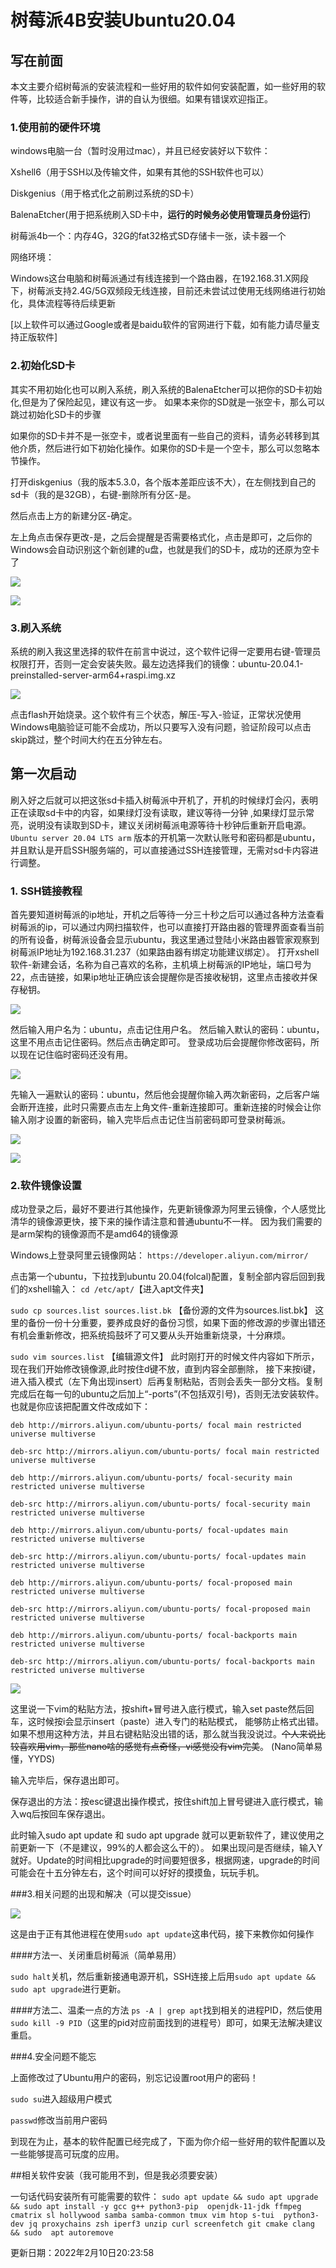 # 树莓派4B安装Ubuntu20.04

## 写在前面

本文主要介绍树莓派的安装流程和一些好用的软件如何安装配置，如一些好用的软件等，比较适合新手操作，讲的自认为很细。如果有错误欢迎指正。

### 1.使用前的硬件环境

windows电脑一台（暂时没用过mac），并且已经安装好以下软件：

Xshell6（用于SSH以及传输文件，如果有其他的SSH软件也可以）

Diskgenius（用于格式化之前刷过系统的SD卡）

BalenaEtcher(用于把系统刷入SD卡中，**运行的时候务必使用管理员身份运行**)

树莓派4b一个：内存4G，32G的fat32格式SD存储卡一张，读卡器一个

网络环境：

Windows这台电脑和树莓派通过有线连接到一个路由器，在192.168.31.X网段下，树莓派支持2.4G/5G双频段无线连接，目前还未尝试过使用无线网络进行初始化，具体流程等待后续更新

[以上软件可以通过Google或者是baidu软件的官网进行下载，如有能力请尽量支持正版软件]

### 2.初始化SD卡

其实不用初始化也可以刷入系统，刷入系统的BalenaEtcher可以把你的SD卡初始化,但是为了保险起见，建议有这一步。
如果本来你的SD就是一张空卡，那么可以跳过初始化SD卡的步骤

如果你的SD卡并不是一张空卡，或者说里面有一些自己的资料，请务必转移到其他介质，然后进行如下初始化操作。如果你的SD卡是一个空卡，那么可以忽略本节操作。

 打开diskgenius（我的版本5.3.0，各个版本差距应该不大），在左侧找到自己的sd卡（我的是32GB），右键-删除所有分区-是。

然后点击上方的新建分区-确定。

左上角点击保存更改-是，之后会提醒是否需要格式化，点击是即可，之后你的Windows会自动识别这个新创建的u盘，也就是我们的SD卡，成功的还原为空卡了

![](https://github.com/Prophet-Kathleen/latest-raspberry-setup/blob/main/Picture/1.png)

![](https://github.com/Prophet-Kathleen/latest-raspberry-setup/blob/main/Picture/2.png)

### 3.刷入系统

系统的刷入我这里选择的软件在前言中说过，这个软件记得一定要用右键-管理员权限打开，否则一定会安装失败。最左边选择我们的镜像：ubuntu-20.04.1-preinstalled-server-arm64+raspi.img.xz

![](https://github.com/Prophet-Kathleen/latest-raspberry-setup/blob/main/Picture/3.png)

点击flash开始烧录。这个软件有三个状态，解压-写入-验证，正常状况使用Windows电脑验证可能不会成功，所以只要写入没有问题，验证阶段可以点击skip跳过，整个时间大约在五分钟左右。

## 第一次启动

刷入好之后就可以把这张sd卡插入树莓派中开机了，开机的时候绿灯会闪，表明正在读取sd卡中的内容，如果绿灯没有读取，建议等待一分钟
,如果绿灯显示常亮，说明没有读取到SD卡，建议关闭树莓派电源等待十秒钟后重新开启电源。`Ubuntu server 20.04 LTS arm` 版本的开机第一次默认账号和密码都是ubuntu，并且默认是开启SSH服务端的，可以直接通过SSH连接管理，无需对sd卡内容进行调整。

### 1. SSH链接教程

首先要知道树莓派的ip地址，开机之后等待一分三十秒之后可以通过各种方法查看树莓派的ip，可以通过内网扫描软件，也可以直接打开路由器的管理界面查看当前的所有设备，树莓派设备会显示ubuntu，我这里通过登陆小米路由器管家观察到树莓派IP地址为192.168.31.237（如果路由器有绑定功能建议绑定）。
打开xshell软件-新建会话，名称为自己喜欢的名称，主机填上树莓派的IP地址，端口号为22，点击链接，如果ip地址正确应该会提醒你是否接收秘钥，这里点击接收并保存秘钥。


![](https://github.com/Prophet-Kathleen/latest-raspberry-setup/blob/main/Picture/4.png)


然后输入用户名为：ubuntu，点击记住用户名。
然后输入默认的密码：ubuntu，这里不用点击记住密码。然后点击确定即可。
登录成功后会提醒你修改密码，所以现在记住临时密码还没有用。

![](https://github.com/Prophet-Kathleen/latest-raspberry-setup/blob/main/Picture/图片5.png)

先输入一遍默认的密码：ubuntu，然后他会提醒你输入两次新密码，之后客户端会断开连接，此时只需要点击左上角文件-重新连接即可。重新连接的时候会让你输入刚才设置的新密码，输入完毕后点击记住当前密码即可登录树莓派。

![](https://github.com/Prophet-Kathleen/latest-raspberry-setup/blob/main/Picture/图片6.png)

![](https://github.com/Prophet-Kathleen/latest-raspberry-setup/blob/main/Picture/图片7.png)

### 2.软件镜像设置

成功登录之后，最好不要进行其他操作，先更新镜像源为阿里云镜像，个人感觉比清华的镜像源更快，接下来的操作请注意和普通ubuntu不一样。
因为我们需要的是arm架构的镜像源而不是amd64的镜像源

Windows上登录阿里云镜像网站：
`https://developer.aliyun.com/mirror/`

点击第一个ubuntu，下拉找到ubuntu 20.04(folcal)配置，复制全部内容后回到我们的xshell输入：
`cd /etc/apt/`【进入apt文件夹】

`sudo cp sources.list sources.list.bk`
【备份源的文件为sources.list.bk】
这里的备份一份十分重要，要养成良好的备份习惯，如果下面的修改源的步骤出错还有机会重新修改，把系统捣鼓坏了可又要从头开始重新烧录，十分麻烦。

`sudo vim sources.list`
【编辑源文件】
此时刚打开的时候文件内容如下所示，现在我们开始修改镜像源,此时按住d键不放，直到内容全部删除，
接下来按i键，进入插入模式（左下角出现insert）后再复制粘贴，否则会丢失一部分文档。复制完成后在每一句的ubuntu之后加上“-ports”(不包括双引号)，否则无法安装软件。也就是你应该把配置文件改成如下：

`deb http://mirrors.aliyun.com/ubuntu-ports/ focal main restricted universe multiverse`

`deb-src http://mirrors.aliyun.com/ubuntu-ports/ focal main restricted universe multiverse`

`deb http://mirrors.aliyun.com/ubuntu-ports/ focal-security main restricted universe multiverse`

`deb-src http://mirrors.aliyun.com/ubuntu-ports/ focal-security main restricted universe multiverse`

`deb http://mirrors.aliyun.com/ubuntu-ports/ focal-updates main restricted universe multiverse`

`deb-src http://mirrors.aliyun.com/ubuntu-ports/ focal-updates main restricted universe multiverse`

`deb http://mirrors.aliyun.com/ubuntu-ports/ focal-proposed main restricted universe multiverse`

`deb-src http://mirrors.aliyun.com/ubuntu-ports/ focal-proposed main restricted universe multiverse`

`deb http://mirrors.aliyun.com/ubuntu-ports/ focal-backports main restricted universe multiverse`

`deb-src http://mirrors.aliyun.com/ubuntu-ports/ focal-backports main restricted universe multiverse`

![](https://github.com/Prophet-Kathleen/latest-raspberry-setup/blob/main/Picture/图片8.png)

这里说一下vim的粘贴方法，按shift+冒号进入底行模式，输入set paste然后回车，这时候按i会显示insert（paste）进入专门的粘贴模式，
能够防止格式出错。如果不想用这种方法，并且右键粘贴没出错的话，那么就当我没说过。~~个人来说比较喜欢用vim，那些nano啥的感觉有点奇怪，vi感觉没有vim完美~~。
(Nano简单易懂，YYDS)

输入完毕后，保存退出即可。

保存退出的方法：按esc键退出操作模式，按住shift加上冒号键进入底行模式，输入wq后按回车保存退出。

此时输入sudo apt update 和 sudo apt upgrade 就可以更新软件了，建议使用之前更新一下（不是建议，99%的人都会这么干的）。
如果出现问是否继续，输入Y就好。Update的时间相比upgrade的时间要短很多，根据网速，upgrade的时间可能会在十五分钟左右，这个时间可以好好的摸摸鱼，玩玩手机。

###3.相关问题的出现和解决（可以提交issue）

![](https://github.com/Prophet-Kathleen/latest-raspberry-setup/blob/main/Picture/图片9.png)

这是由于正有其他进程在使用`sudo apt update`这串代码，接下来教你如何操作

####方法一、关闭重启树莓派（简单易用）

`sudo halt`关机，然后重新接通电源开机，SSH连接上后用`sudo apt update && sudo apt upgrade`进行更新。

####方法二、温柔一点的方法
`ps -A | grep apt`找到相关的进程PID，然后使用`sudo kill -9 PID`（这里的pid对应前面找到的进程号）即可，如果无法解决建议重启。

###4.安全问题不能忘

上面修改过了Ubuntu用户的密码，别忘记设置root用户的密码！

`sudo su`进入超级用户模式

`passwd`修改当前用户密码

到现在为止，基本的软件配置已经完成了，下面为你介绍一些好用的软件配置以及一些能够提高可玩度的应用。

##相关软件安装（我可能用不到，但是我必须要安装）

一句话代码安装所有可能需要的软件：
`sudo apt update && sudo apt upgrade && sudo apt install -y gcc g++ python3-pip 
openjdk-11-jdk ffmpeg cmatrix sl hollywood samba samba-common tmux vim htop s-tui 
python3-dev jq proxychains zsh iperf3 unzip curl screenfetch git cmake clang && sudo 
apt autoremove`

更新日期：2022年2月10日20:23:58
